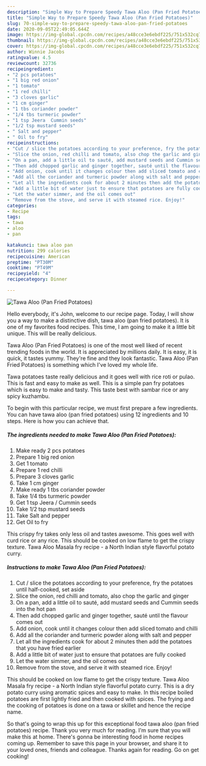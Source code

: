 ```yaml
---
description: "Simple Way to Prepare Speedy Tawa Aloo (Pan Fried Potatoes)"
title: "Simple Way to Prepare Speedy Tawa Aloo (Pan Fried Potatoes)"
slug: 70-simple-way-to-prepare-speedy-tawa-aloo-pan-fried-potatoes
date: 2020-09-05T22:49:05.644Z
image: https://img-global.cpcdn.com/recipes/a48cce3e6ebdf225/751x532cq70/tawa-aloo-pan-fried-potatoes-recipe-main-photo.jpg
thumbnail: https://img-global.cpcdn.com/recipes/a48cce3e6ebdf225/751x532cq70/tawa-aloo-pan-fried-potatoes-recipe-main-photo.jpg
cover: https://img-global.cpcdn.com/recipes/a48cce3e6ebdf225/751x532cq70/tawa-aloo-pan-fried-potatoes-recipe-main-photo.jpg
author: Winnie Jacobs
ratingvalue: 4.5
reviewcount: 32736
recipeingredient:
- "2 pcs potatoes"
- "1 big red onion"
- "1 tomato"
- "1 red chilli"
- "3 cloves garlic"
- "1 cm ginger"
- "1 tbs coriander powder"
- "1/4 tbs turmeric powder"
- "1 tsp Jeera  Cummin seeds"
- "1/2 tsp mustard seeds"
- " Salt and pepper"
- " Oil to fry"
recipeinstructions:
- "Cut / slice the potatoes according to your preference, fry the potatoes until half-cooked, set aside"
- "Slice the onion, red chilli and tomato, also chop the garlic and ginger"
- "On a pan, add a little oil to sauté, add mustard seeds and Cummin seeds into the hot pan"
- "Then add chopped garlic and ginger together, sauté until the flavour comes out"
- "Add onion, cook until it changes colour then add sliced tomato and chilli"
- "Add all the coriander and turmeric powder along with salt and pepper"
- "Let all the ingredients cook for about 2 minutes then add the potatoes that you have fried earlier"
- "Add a little bit of water just to ensure that potatoes are fully cooked"
- "Let the water simmer, and the oil comes out"
- "Remove from the stove, and serve it with steamed rice. Enjoy!"
categories:
- Recipe
tags:
- tawa
- aloo
- pan

katakunci: tawa aloo pan 
nutrition: 299 calories
recipecuisine: American
preptime: "PT30M"
cooktime: "PT49M"
recipeyield: "4"
recipecategory: Dinner

---
```



![Tawa Aloo (Pan Fried Potatoes)](https://img-global.cpcdn.com/recipes/a48cce3e6ebdf225/751x532cq70/tawa-aloo-pan-fried-potatoes-recipe-main-photo.jpg)

Hello everybody, it's John, welcome to our recipe page. Today, I will show you a way to make a distinctive dish, tawa aloo (pan fried potatoes). It is one of my favorites food recipes. This time, I am going to make it a little bit unique. This will be really delicious.

Tawa Aloo (Pan Fried Potatoes) is one of the most well liked of recent trending foods in the world. It is appreciated by millions daily. It is easy, it is quick, it tastes yummy. They're fine and they look fantastic. Tawa Aloo (Pan Fried Potatoes) is something which I've loved my whole life.

Tawa potatoes taste really delicious and it goes well with rice roti or pulao. This is fast and easy to make as well. This is a simple pan fry potatoes which is easy to make and tasty. This taste best with sambar rice or any spicy kuzhambu.


To begin with this particular recipe, we must first prepare a few ingredients. You can have tawa aloo (pan fried potatoes) using 12 ingredients and 10 steps. Here is how you can achieve that.

<!--inarticleads1-->

##### The ingredients needed to make Tawa Aloo (Pan Fried Potatoes):

1. Make ready 2 pcs potatoes
1. Prepare 1 big red onion
1. Get 1 tomato
1. Prepare 1 red chilli
1. Prepare 3 cloves garlic
1. Take 1 cm ginger
1. Make ready 1 tbs coriander powder
1. Take 1/4 tbs turmeric powder
1. Get 1 tsp Jeera / Cummin seeds
1. Take 1/2 tsp mustard seeds
1. Take  Salt and pepper
1. Get  Oil to fry


This crispy fry takes only less oil and tastes awesome. This goes well with curd rice or any rice. This should be cooked on low flame to get the crispy texture. Tawa Aloo Masala fry recipe - a North Indian style flavorful potato curry. 

<!--inarticleads2-->

##### Instructions to make Tawa Aloo (Pan Fried Potatoes):

1. Cut / slice the potatoes according to your preference, fry the potatoes until half-cooked, set aside
1. Slice the onion, red chilli and tomato, also chop the garlic and ginger
1. On a pan, add a little oil to sauté, add mustard seeds and Cummin seeds into the hot pan
1. Then add chopped garlic and ginger together, sauté until the flavour comes out
1. Add onion, cook until it changes colour then add sliced tomato and chilli
1. Add all the coriander and turmeric powder along with salt and pepper
1. Let all the ingredients cook for about 2 minutes then add the potatoes that you have fried earlier
1. Add a little bit of water just to ensure that potatoes are fully cooked
1. Let the water simmer, and the oil comes out
1. Remove from the stove, and serve it with steamed rice. Enjoy!


This should be cooked on low flame to get the crispy texture. Tawa Aloo Masala fry recipe - a North Indian style flavorful potato curry. This is a dry potato curry using aromatic spices and easy to make. In this recipe boiled potatoes are first lightly fried and then cooked with spices. The frying and the cooking of potatoes is done on a tawa or skillet and hence the recipe name. 

So that's going to wrap this up for this exceptional food tawa aloo (pan fried potatoes) recipe. Thank you very much for reading. I'm sure that you will make this at home. There's gonna be interesting food in home recipes coming up. Remember to save this page in your browser, and share it to your loved ones, friends and colleague. Thanks again for reading. Go on get cooking!
